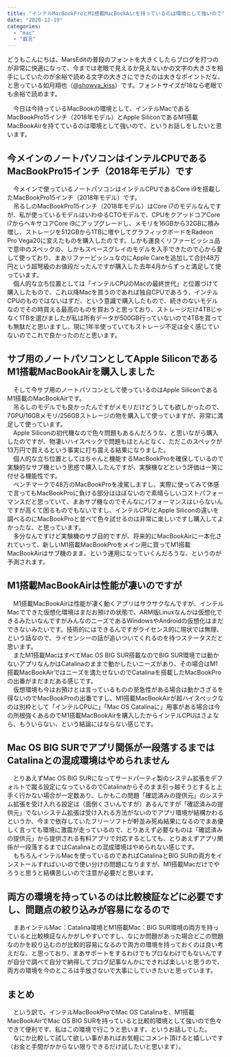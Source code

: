 ```yaml
---
title: "インテルMacBookProとM1搭載MacBookAirを持っているのは環境として強いので"
date: "2020-12-19"
categories: 
  - "mac"
  - "戯言"
---
```


どうもこんにちは、MarsEditの普段のフォントを大きくしたらブログを打つのが非常に快適になって、今までは老眼で見えるか見えないかの文字の大きさを相手にしていたのが余裕で読める文字の大きさにできたのは大きなポイントだな、と思っている如月翔也（[@showya\_kiss](http://twitter.com/showya_kiss)）です。フォントサイズが18なら老眼でも余裕で読めます。  
  
　今日は今持っているMacBookの環境として、インテルMacであるMacBookPro15インチ（2018年モデル）とApple SiliconであるM1搭載MacBookAirを持てているのは環境として強いので、というお話しをしたいと思います。  

## 今メインのノートパソコンはインテルCPUであるMacBookPro15インチ（2018年モデル）です

　今メインで使っているノートパソコンはインテルCPUであるCore i9を搭載したMacBookPro15インチ（2018年モデル）です。  
　吊るしのMacBookPro15インチ（2018年モデル）はCore i7のモデルなんですが、私が使っているモデルはいわゆるCTOモデルで、CPUをクアッドコアCore i7からヘキサコアCore i9にアップグレードし、メモリを16GBから32GBに積み増し、ストレージを512GBから1TBに増やしてグラフィックボードをRadeon Pro Vega20に変えたものを購入したのです。しかも運良くリファービッシュ品で意中のスペックの、しかもスペースグレイのモデルを入手できたので心から愛して使っており、まあリファービッシュなのにApple Careを追加して合計48万円という超弩級のお値段だったんですが購入した去年4月からずっと満足して使っています。  
　個人的な立ち位置としては「インテルCPUのMacの最終世代」と位置づけて購入したもので、これ以降Macを買うのであれば独自CPUであろう、インテルCPUのものではないはずだ、という意識で購入したもので、続きのないモデルなのでその時買える最高のものを買おうと思っており、ストレージだけ4TBじゃなく1TBを選びましたが私は所有データが500GB行っていないので4TBを買っても無駄だと思いますし、現に1年半使っていてもストレージ不足は全く感じていないのでこれで良かったのだと思います。

## サブ用のノートパソコンとしてApple SiliconであるM1搭載MacBookAirを購入しました

　そして今サブ用のノートパソコンとして使っているのはApple SiliconであるM1搭載のMacBookAirです。  
　吊るしのモデルでも良かったんですがメモリだけどうしても欲しかったので、7GPU/16GBメモリ/256GBストレージの物を購入して使っていますが、非常に満足して使っています。  
　Apple Siliconの初代機なので色々問題もあるんだろうな、と思いながら購入したのですが、物凄いハイスペックで問題もほとんどなく、ただこのスペックが13万円で買えるという事実に打ち震える結果になりました。  
　個人的な立ち位置としてはちゃんと機能するMacBookProを確保しているので実験的なサブ機という思惑で購入したんですが、実験機などという評価は一笑に付せる機能性です。  
　ベンチマークで48万のMacBookProを凌駕しますし、実際に使ってみて体感で言ってもMacBookProに負ける部分はほぼないので素晴らしいコストパフォーマンスだと思っていて、まあサブ機なのでそんなにパフォーマンスはいらないんですが高くて困るものでもないですし、インテルCPUとApple Siliconの違いを調べるのにMacBookProと並べて色々試せるのは非常に楽しいですし購入してよかったな、と思っています。  
　多分なんですけど実験機のサブ目的ですが、将来的にMacBookAirに一本化されていって、新しいM1搭載MacBookProをメイン用に買ってM1搭載MacBookAirはサブ機のまま、という運用になっていくんだろうな、というのが予測されます。  

## M1搭載MacBookAirは性能が凄いのですが

　M1搭載MacBookAirは性能が凄く動くアプリはサクサクなんですが、インテルMacでできた仮想化環境はまだお預けの状態で、ARM版Linuxなんかは仮想化できるみたいなんですがみんなのニーズであるWindowsやAndroidの仮想化はまだできないみたいです。技術的にはできるんですがライセンス的に現状では無理、という話なので、ライセンシーの話が追いついてくれるのを待つステータスだと思います。  
　またM1搭載MacはすべてMac OS BIG SUR搭載なのでBIG SUR環境では動かないアプリなんかはCatalinaのままで動かしたいニーズがあり、その場合はM1搭載MacBookAirではニーズを満たせないのでCatalinaを搭載したMacBookProの出番がまだまだある感じです。  
　仮想環境も今はお預けとは言っているものの至急性がある場合は動かさざるを得ないのでMacBookProの出番ですし、M1搭載MacBookAirが超ハイスペックなのは別枠として「インテルCPUに」「Mac OS Catalinaに」用事がある場合は今の所根強くあるのでM1搭載MacBookAirを購入したからインテルCPUはさよなら、もういらない、という結論にはならない感じです。  

## Mac OS BIG SURでアプリ関係が一段落するまではCatalinaとの混成環境はやめられません

　とりあえずMac OS BIG SURになってサードパーティ製のシステム拡張をデフォルトで蹴る設定になっているのでCatalinaからそのまま引っ越そうとすると上手く行かない場合が一定数あり、しかもこの問題「確認済みの提供元」のシステム拡張を受け入れる設定は（面倒くさいんですが）あるんですが「確認済みの提供元」でないシステム拡張は受け入れる方法がないのでアプリ環境が結構かわるというか、今まで依存していたフリーソフトが軒並み死ぬ結果になるのでまあ優しく言っても環境に激震が走っているので、とりあえず必要なものは「確認済みの提供元」から提供される有料アプリで対応するとしても、とりあえずアプリ関係が一段落するまではCatalinaとの混成環境はやめられない感じです。  
　もちろんインテルMacを使っているのであればCatalinaとBIG SURの両方をインストールすればいいので使い分けの問題になりますが、M1搭載Macだけでやろうと思うと結構苦しいので注意が必要だと思います。  

## 両方の環境を持っているのは比較検証などに必要ですし、問題点の絞り込みが容易になるので

　まあインテルMac：Catalina環境とM1搭載Mac：BIG SUR環境の両方を持っていると比較検証なんかがしやすいですし、なにか問題があった場合どこの問題なのかを絞り込むのが比較的容易になるので両方の環境を持っておくのは良い考えだな、と思っており、まあサポートをするわけでもプロなわけでもないんですが自分で調べて自分で納得してブログ記事なんかにできれば楽しいと思うので、両方の環境を今のところは手放さないで大事にしていきたいと思っています。  

## まとめ

　という訳で、インテルMacBookProでMac OS Catalinaを、M1搭載MacBookAirでMac OS BIG SURを持っていると比較的環境として強いので色々できて便利です、私はこの環境で行こうと思います、というお話しでした。  
　なにか比較して試して欲しい事があればお気軽にコメント頂けると嬉しいです（お金と手間がかからない限りできるだけ試したいと思います）。
